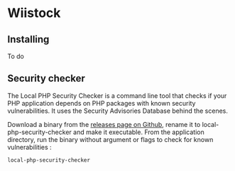 # Wiistock

## Installing
To do

## Security checker
The Local PHP Security Checker is a command line tool that checks if your PHP application depends on PHP packages with known security vulnerabilities. It uses the Security Advisories Database behind the scenes.

Download a binary from the [releases page on Github](https://github.com/fabpot/local-php-security-checker/releases), rename it to local-php-security-checker and make it executable. From the application directory, run the binary without argument or flags to check for known vulnerabilities :
```
local-php-security-checker
```
